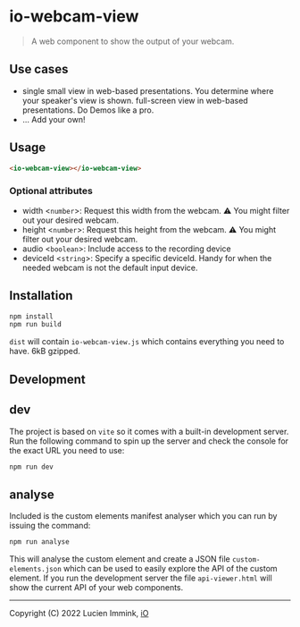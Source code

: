 # io-webcam-view

> A web component to show the output of your webcam.

## Use cases

- single small view in web-based presentations. You determine where your speaker's view is shown.
full-screen view in web-based presentations. Do Demos like a pro.
- ... Add your own!

## Usage

```html
<io-webcam-view></io-webcam-view>
```

### Optional attributes

- width &lt;`number`&gt;:  Request this width from the webcam. ⚠️ You might filter out your desired webcam.
- height &lt;`number`&gt;: Request this height from the webcam. ⚠️ You might filter out your desired webcam.
- audio &lt;`boolean`&gt;: Include access to the recording device
- deviceId &lt;`string`&gt;: Specify a specific deviceId. Handy for when the needed webcam is not the default input device.

## Installation

```bash
npm install
npm run build
```

`dist` will contain `io-webcam-view.js` which contains everything you need to have. 6kB gzipped.

## Development

## dev

The project is based on `vite` so it comes with a built-in development server. Run the following command to spin up the server and check the console for the exact URL you need to use:

```bash
npm run dev
```

## analyse

Included is the custom elements manifest analyser which you can run by issuing the command:

```bash
npm run analyse
```

This will analyse the custom element and create a JSON file `custom-elements.json` which can be used to easily explore the API of the custom element. If you run the development server the file `api-viewer.html` will show the current API of your web components.

---

Copyright (C) 2022 Lucien Immink, [iO](https://www.iodigital.com)

